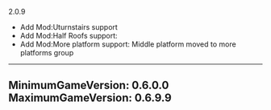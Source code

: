 2.0.9  
* Add Mod:Uturnstairs support
* Add Mod:Half Roofs support:
* Add Mod:More platform support:
		Middle platform moved to more platforms group

---
MinimumGameVersion: 0.6.0.0
MaximumGameVersion: 0.6.9.9
---